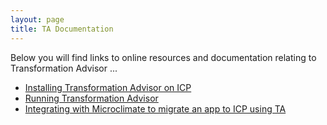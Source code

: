 ```yaml
---
layout: page
title: TA Documentation
---
```


Below you will find links to online resources and documentation relating to Transformation Advisor ...

- [Installing Transformation Advisor on ICP](https://developer.ibm.com/recipes/tutorials/deploying-transformation-advisor-into-ibm-cloud-private/)
- [Running Transformation Advisor](https://developer.ibm.com/recipes/tutorials/using-the-transformation-advisor-on-ibm-cloud-private/)
- [Integrating with Microclimate to migrate an app to ICP using TA](https://developer.ibm.com/recipes/tutorials/transformation-advisor/)

